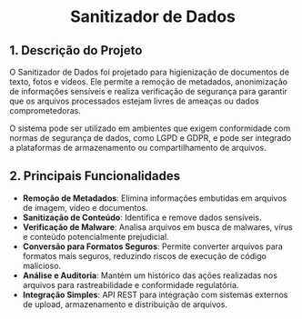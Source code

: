 <h1 style="text-align: center;">Sanitizador de Dados</h1>

## 1. Descrição do Projeto
O Sanitizador de Dados foi projetado para higienização de documentos de texto, fotos e vídeos. Ele permite a remoção de metadados, anonimização de informações sensíveis e realiza verificação de segurança para garantir que os arquivos processados estejam livres de ameaças ou dados comprometedoras.

O sistema pode ser utilizado em ambientes que exigem conformidade com normas de segurança de dados, como LGPD e GDPR, e pode ser integrado a plataformas de armazenamento ou compartilhamento de arquivos.

## 2. Principais Funcionalidades

- **Remoção de Metadados**: Elimina informações embutidas em arquivos de imagem, vídeo e documentos.
- **Sanitização de Conteúdo**: Identifica e remove dados sensíveis.
- **Verificação de Malware**: Analisa arquivos em busca de malwares, vírus e conteúdo potencialmente prejudicial.
- **Conversão para Formatos Seguros**: Permite converter arquivos para formatos mais seguros, reduzindo riscos de execução de código malicioso.
- **Análise e Auditoria**: Mantém um histórico das ações realizadas nos arquivos para rastreabilidade e conformidade regulatória.
- **Integração Simples**: API REST para integração com sistemas externos de upload, armazenamento e distribuição de arquivos.

